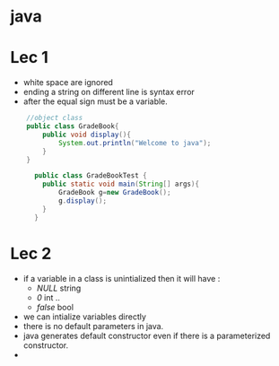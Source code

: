 # java
# Lec 1
* white space are ignored
* ending a string on different line is syntax error
* after the equal sign must be a variable.
``` java
    //object class
    public class GradeBook{
        public void display(){
            System.out.println("Welcome to java");
        }
    }
```
```   java
      public class GradeBookTest {
        public static void main(String[] args){
            GradeBook g=new GradeBook();
            g.display();
        }   
      }   
```

# Lec 2
* if a variable in a class is unintialized then it will have :
    * *NULL* string
    * *0* int ..
    * *false* bool
* we can intialize variables directly 
* there is no default parameters in java.
* java generates default constructor even if there is a parameterized constructor.
* 
